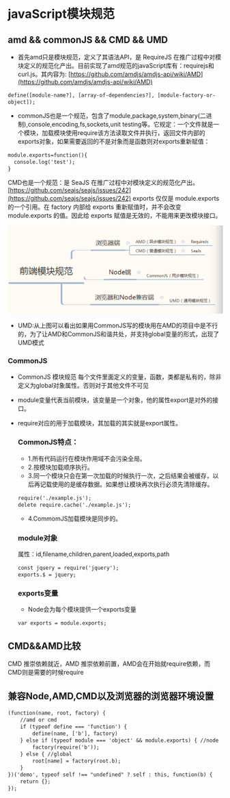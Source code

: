 # javaScript模块规范

## amd && commonJS && CMD && UMD
- 首先amd只是模块规范，定义了其语法API，是 RequireJS 在推广过程中对模块定义的规范化产出。目前实现了amd规范的javaScript库有：requirejs和curl.js。其内容为: [https://github.com/amdjs/amdjs-api/wiki/AMD](https://github.com/amdjs/amdjs-api/wiki/AMD)
```
define([module-name?], [array-of-dependencies?], [module-factory-or-object]);
```

- commonJS也是一个规范，包含了module,package,system,binary(二进制),console,encoding,fs,sockets,unit testing等。它规定：一个文件就是一个模块，加载模块使用require该方法读取文件并执行，返回文件内部的exports对象，如果需要返回的不是对象而是函数则对exports重新赋值：
```
module.exports=function(){
  console.log('test');
}
```

CMD也是一个规范：是 SeaJS 在推广过程中对模块定义的规范化产出。[https://github.com/seajs/seajs/issues/242](https://github.com/seajs/seajs/issues/242)
exports 仅仅是 module.exports 的一个引用。在 factory 内部给 exports 重新赋值时，并不会改变 module.exports 的值。因此给 exports 赋值是无效的，不能用来更改模块接口。

![前端模块规范](./js.jpg)

- UMD:从上图可以看出如果用CommonJS写的模块用在AMD的项目中是不行的，为了让AMD和CommonJS和谐共处，并支持global变量的形式，出现了UMD模式


### CommonJS 
- CommonJS 模块规范 每个文件里面定义的变量，函数，类都是私有的，除非定义为global对象属性。否则对于其他文件不可见
- module变量代表当前模块，该变量是一个对象，他的属性export是对外的接口。
- require对应的用于加载模块，其加载的其实就是export属性。

  ### CommonJS特点：
  - 1.所有代码运行在模块作用域不会污染全局。
  - 2.按模块加载顺序执行。
  - 3.同一个模块只会在第一次加载的时候执行一次，之后结果会被缓存，以后再记载使用的是缓存数据。如果想让模块再次执行必须先清除缓存。
  ```
  require('./example.js');
  delete require.cache('./example.js');
  ```

  - 4.CommomJS加载模块是同步的。

  ### module对象
  属性：id,filename,children,parent,loaded,exports,path
  ```
  const jquery = require('jquery');
  exports.$ = jquery;
  ```

  ### exports变量
  - Node会为每个模块提供一个exports变量
  ```
  var exports = module.exports;
  ```

## CMD&&AMD比较
CMD 推崇依赖就近，AMD 推崇依赖前置，AMD会在开始就require依赖，而CMD则是需要的时候require



## 兼容Node,AMD,CMD以及浏览器的浏览器环境设置
```
(function(name, root, factory) {
    //amd or cmd
    if (typeof define === 'function') {
        define(name, ['b'], factory)
    } else if (typeof module === 'object' && module.exports) { //node
        factory(require('b'));
    } else { //global
        root[name] = factory(root.b);
    }
})('demo', typeof self !== "undefined" ? self : this, function(b) {
    return {};
});
```

